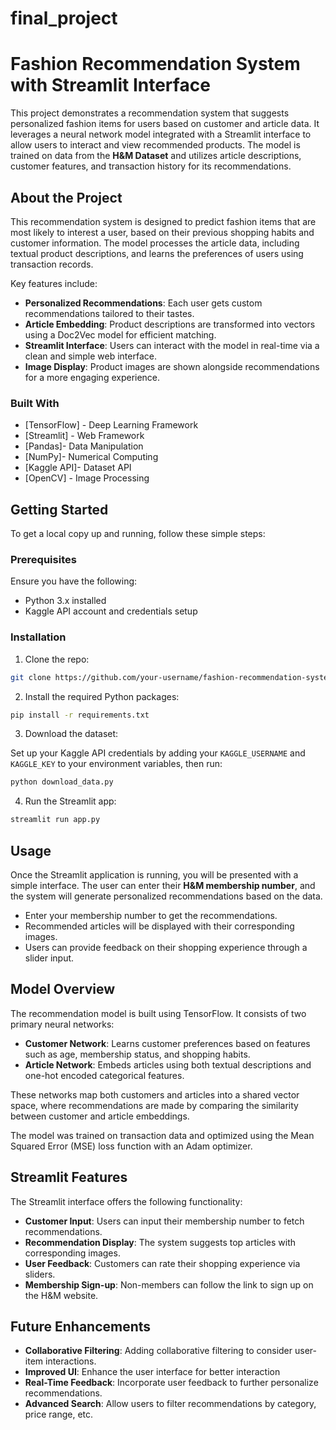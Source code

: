 # final_project

# Fashion Recommendation System with Streamlit Interface

This project demonstrates a recommendation system that suggests personalized fashion items for users based on customer and article data. It leverages a neural network model integrated with a Streamlit interface to allow users to interact and view recommended products. The model is trained on data from the **H&M Dataset** and utilizes article descriptions, customer features, and transaction history for its recommendations.

## About the Project

This recommendation system is designed to predict fashion items that are most likely to interest a user, based on their previous shopping habits and customer information. The model processes the article data, including textual product descriptions, and learns the preferences of users using transaction records.

Key features include:
- **Personalized Recommendations**: Each user gets custom recommendations tailored to their tastes.
- **Article Embedding**: Product descriptions are transformed into vectors using a Doc2Vec model for efficient matching.
- **Streamlit Interface**: Users can interact with the model in real-time via a clean and simple web interface.
- **Image Display**: Product images are shown alongside recommendations for a more engaging experience.

### Built With

- [TensorFlow] - Deep Learning Framework
- [Streamlit] - Web Framework
- [Pandas]- Data Manipulation
- [NumPy]- Numerical Computing
- [Kaggle API]- Dataset API
- [OpenCV] - Image Processing

## Getting Started

To get a local copy up and running, follow these simple steps:

### Prerequisites

Ensure you have the following:
- Python 3.x installed
- Kaggle API account and credentials setup

### Installation

1. Clone the repo:

```bash
git clone https://github.com/your-username/fashion-recommendation-system.git
```

2. Install the required Python packages:

```bash
pip install -r requirements.txt
```

3. Download the dataset:

Set up your Kaggle API credentials by adding your `KAGGLE_USERNAME` and `KAGGLE_KEY` to your environment variables, then run:

```bash
python download_data.py
```

4. Run the Streamlit app:

```bash
streamlit run app.py
```

## Usage

Once the Streamlit application is running, you will be presented with a simple interface. The user can enter their **H&M membership number**, and the system will generate personalized recommendations based on the data.

- Enter your membership number to get the recommendations.
- Recommended articles will be displayed with their corresponding images.
- Users can provide feedback on their shopping experience through a slider input.

## Model Overview

The recommendation model is built using TensorFlow. It consists of two primary neural networks:
- **Customer Network**: Learns customer preferences based on features such as age, membership status, and shopping habits.
- **Article Network**: Embeds articles using both textual descriptions and one-hot encoded categorical features.

These networks map both customers and articles into a shared vector space, where recommendations are made by comparing the similarity between customer and article embeddings.

The model was trained on transaction data and optimized using the Mean Squared Error (MSE) loss function with an Adam optimizer.

## Streamlit Features

The Streamlit interface offers the following functionality:
- **Customer Input**: Users can input their membership number to fetch recommendations.
- **Recommendation Display**: The system suggests top articles with corresponding images.
- **User Feedback**: Customers can rate their shopping experience via sliders.
- **Membership Sign-up**: Non-members can follow the link to sign up on the H&M website.

## Future Enhancements

- **Collaborative Filtering**: Adding collaborative filtering to consider user-item interactions.
- **Improved UI**: Enhance the user interface for better interaction 
- **Real-Time Feedback**: Incorporate user feedback to further personalize recommendations.
- **Advanced Search**: Allow users to filter recommendations by category, price range, etc.

